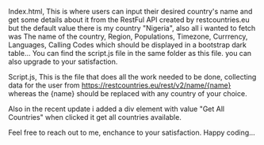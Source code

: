 Index.html, This is where users can input their desired country's name and get some details about it from the RestFul API created by restcountries.eu but the default value there is my country "Nigeria", also all i wanted to fetch was The name of the country, Region, Populations, Timezone, Currrency, Languages, Calling Codes which should be displayed in a bootstrap dark table... You can find the script.js file in the same folder as this file. you can also upgrade to your satisfaction.

Script.js, This is the file that does all the work needed to be done, collecting data for the user from https://restcountries.eu/rest/v2/name/{name} whereas the {name} should be replaced with any country of your choice.

Also in the recent update i added a div element with value "Get All Countries" when clicked it get all countries available.

Feel free to reach out to me, enchance to your satisfaction.
Happy coding...
